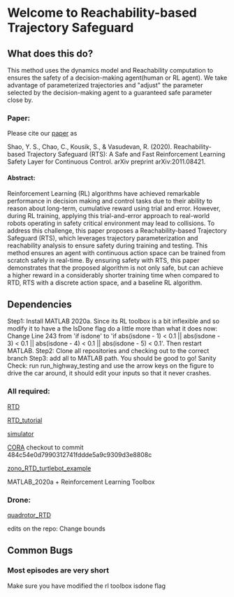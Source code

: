 # Welcome to Reachability-based Trajectory Safeguard
## What does this do?
This method uses the dynamics model and Reachability computation to ensures the safety of a decision-making agent(human or RL agent). We take advantage of parameterized trajectories and "adjust" the parameter selected by the decision-making agent to a guaranteed safe parameter close by.

### Paper:
Please cite our [paper](https://arxiv.org/abs/2011.08421) as 

Shao, Y. S., Chao, C., Kousik, S., & Vasudevan, R. (2020). Reachability-based Trajectory Safeguard (RTS): A Safe and Fast Reinforcement Learning Safety Layer for Continuous Control. arXiv preprint arXiv:2011.08421.

#### Abstract:
Reinforcement Learning (RL) algorithms have achieved remarkable performance in decision making and control tasks due to their ability to reason about long-term, cumulative reward using trial and error. However, during RL training, applying this trial-and-error approach to real-world robots operating in safety critical environment may lead to collisions. 
To address this challenge, this paper proposes a Reachability-based Trajectory Safeguard (RTS), which leverages trajectory parameterization and reachability analysis to ensure safety during training and testing.
This method ensures an agent with continuous action space can be trained from scratch safely in real-time.
By ensuring safety with RTS, this paper demonstrates that the proposed algorithm is not only safe, but can achieve a higher reward in a considerably shorter training time when compared to RTD, RTS with a discrete action space, and a baseline RL algorithm.

## Dependencies
Step1: Install MATLAB 2020a. Since its RL toolbox is a bit inflexible and so modify it to have a the IsDone flag do a little more than what it does now: Change Line 243 from 'if isdone' to 'if abs(isdone - 1) < 0.1 || abs(isdone - 3) < 0.1 || abs(isdone - 4) < 0.1 || abs(isdone - 5) < 0.1'. Then restart MATLAB.
Step2: Clone all repositories and checking out to the correct branch
Step3: add all to MATLAB path. You should be good to go!
Sanity Check: run run_highway_testing and use the arrow keys on the figure to drive the car around, it should edit your inputs so that it never crashes.
### All required:
[RTD](https://github.com/ramvasudevan/RTD) 

[RTD_tutorial](https://github.com/skousik/RTD_tutorial) 

[simulator](https://github.com/skousik/simulator)

[CORA](https://tumcps.github.io/CORA/) checkout to commit 484c54e0d7990312741fddde5a9c9309d3e8808c

[zono_RTD_turtlebot_example](https://github.com/pdholmes/zono_RTD_turtlebot_example)

MATLAB_2020a + Reinforcement Learning Toolbox

### Drone:
[quadrotor_RTD](https://github.com/skousik/quadrotor_RTD)

edits on the repo: Change bounds 

## Common Bugs
### Most episodes are very short
Make sure you have modified the rl toolbox isdone flag
### 



